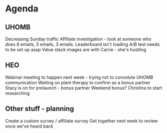 <!-- TITLE: 20190501 -->

# Agenda
## UHOMB
Decreasing Sunday traffic
Affiliate investigation - look at someone who does 8 emails, 5 emails, 3 emails.
Leaderboard isn't loading
A/B test needs to be set up asap
Value stack images are with Carrie - she's hustling

## HEO
Webinar meeting to happen next week - trying not to convolute UHOMB communication
Waiting on plant therapy to confirm as a bonus partner
Stacy is on for prelaunch - bonus partner
Weekend bonus?
Christina to start researching

## Other stuff - planning
Create a custom survey / affiliate survey
Get together next week to review once we've heard back
